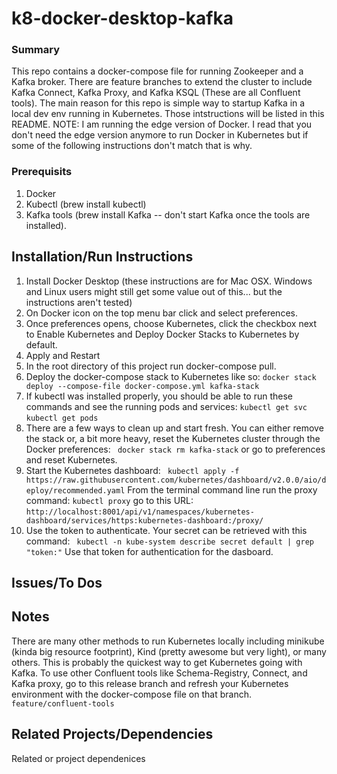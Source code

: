 
# k8-docker-desktop-kafka

### Summary
This repo contains a docker-compose file for running Zookeeper and a Kafka broker. There are feature branches to extend the cluster to include Kafka Connect, Kafka Proxy, and Kafka KSQL (These are all Confluent tools).
The main reason for this repo is simple way to startup Kafka in a local dev env running in Kubernetes. Those intstructions will  be listed in this README.
NOTE: 
I am running the edge version of Docker. I read that you don't need the edge version anymore to run Docker in Kubernetes but if some of the following instructions don't match that is why.

### Prerequisits
1. Docker
2. Kubectl (brew install kubectl)
3. Kafka tools (brew install Kafka -- don't start Kafka once the tools are installed).

## Installation/Run Instructions
1. Install Docker Desktop (these instructions are for Mac OSX. Windows and Linux users might still get some value out of this... but the instructions aren't tested)
2. On Docker icon on the top menu bar click and select preferences. 
3. Once preferences opens, choose Kubernetes,  click the checkbox next to Enable Kubernetes and Deploy Docker Stacks to Kubernetes by default.
4. Apply and Restart
5. In the root directory of this project run docker-compose pull.
6. Deploy the docker-compose stack to Kubernetes like so: 
```docker stack deploy --compose-file docker-compose.yml kafka-stack```
7. If kubectl was installed properly, you should be able to run these commands and see the running pods and services:
```kubectl get svc ```
```kubectl get pods ```
8. There are a few ways to clean up and start fresh. You can either remove the stack or, a bit more heavy, reset the Kubernetes cluster through the Docker preferences:
``` docker stack rm kafka-stack```
or go to preferences and reset Kubernetes. 
9. Start the Kubernetes dashboard:
``` kubectl apply -f https://raw.githubusercontent.com/kubernetes/dashboard/v2.0.0/aio/deploy/recommended.yaml```
From the terminal command line run the proxy command: 
``` kubectl proxy ```
go to this URL: 
``` http://localhost:8001/api/v1/namespaces/kubernetes-dashboard/services/https:kubernetes-dashboard:/proxy/ ```
10. Use the token to authenticate. Your secret can be retrieved with this command: 
``` kubectl -n kube-system describe secret default | grep "token:"```
Use that token for authentication for the dasboard. 



## Issues/To Dos



## Notes
There are many other methods to run Kubernetes locally including minikube (kinda big resource footprint), Kind (pretty awesome but very light), or many others. This is probably the quickest way to get Kubernetes going with Kafka.
To use other Confluent tools like Schema-Registry, Connect, and Kafka proxy, go to this release branch and refresh your Kubernetes environment with the docker-compose file on that branch. 
``` feature/confluent-tools```



## Related Projects/Dependencies
Related or project dependenices
